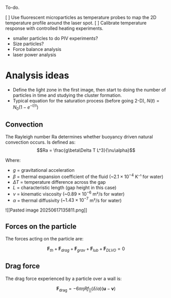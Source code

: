 To-do. 

[  ] Use fluorescent microparticles as temperature probes to map the 2D temperature profile around the laser spot.
[  ] Calibrate temperature response with controlled heating experiments.
 - smaller particles to do PIV experiments?
 - Size particles? 
 - Force balance analysis
 - laser power analysis

# Analysis ideas

- Define the light zone in the first image, then start to doing the number of particles in time and studying the cluster formation. 
- Typical equation for the saturation process (before going 2-D), $N(t) = N_0(1-e^{-t/\tau})$  

## Convection

The Rayleigh number $\mathrm{Ra}$ determines whether buoyancy driven natural convection occurs. 
Is defined as: 
$$Ra = \frac{g\beta\Delta T L^3}{\nu\alpha}$$

Where:

- $g$ = gravitational acceleration 
- $\beta$ = thermal expansion coefficient of the fluid (~$2.1 \times 10^{-4}$ K⁻¹ for water)
- $\Delta T$ = temperature difference across the gap
- $L$ = characteristic length (gap height in this case)
- $\nu$ = kinematic viscosity (~$0.89 \times 10^{-6}$ m²/s for water)
- $\alpha$ = thermal diffusivity (~$1.43 \times 10^{-7}$ m²/s for water)

![[Pasted image 20250617135811.png]]


## Forces on the particle 

The forces acting on the particle are: 

$$\mathbf{F}_{th}+\mathbf{F}_{drag}+\mathbf{F}_{grav}+\mathbf{F}_{lub}+\mathbf{F}_{DLVO}=0$$
## Drag force
The drag force experienced by a particle over a wall is: 

$$\mathbf{F}_{\mathrm{drag}}=-6\pi\eta R f_{||}{(\delta/a)}(\mathbf{u}-\mathbf{v})$$
